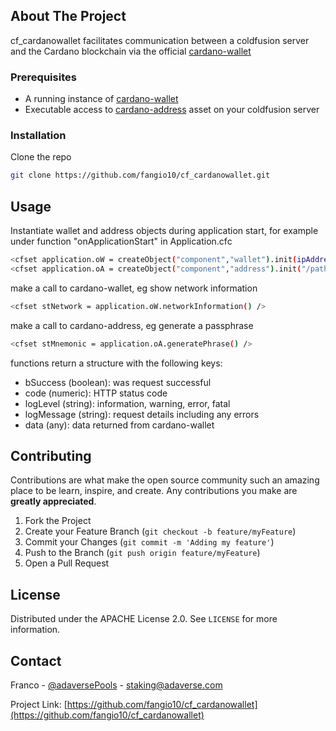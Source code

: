 <!-- ABOUT THE PROJECT -->
## About The Project

cf_cardanowallet facilitates communication between a coldfusion server and the Cardano blockchain via the official [cardano-wallet](https://github.com/input-output-hk/cardano-wallet)


### Prerequisites

* A running instance of [cardano-wallet](https://github.com/input-output-hk/cardano-wallet/releases/tag/v2021-06-11)
* Executable access to [cardano-address](https://github.com/input-output-hk/cardano-addresses/releases/tag/3.5.0) asset on your coldfusion server


### Installation

Clone the repo
   ```sh
   git clone https://github.com/fangio10/cf_cardanowallet.git
   ```

<!-- USAGE EXAMPLES -->
## Usage

Instantiate wallet and address objects during application start, for example under function "onApplicationStart" in Application.cfc

   ```sh
   <cfset application.oW = createObject("component","wallet").init(ipAddress="192.168.1.1",logFile="wallet.log") />
   <cfset application.oA = createObject("component","address").init("/path/to/cardano-address") />
   ```

make a call to cardano-wallet, eg show network information

   ```sh
   <cfset stNetwork = application.oW.networkInformation() />
   ```

make a call to cardano-address, eg generate a passphrase

   ```sh
   <cfset stMnemonic = application.oA.generatePhrase() />
   ```

functions return a structure with the following keys:
- bSuccess (boolean): was request successful
- code (numeric): HTTP status code
- logLevel (string): information, warning, error, fatal
- logMessage (string): request details including any errors
- data (any): data returned from cardano-wallet


<!-- CONTRIBUTING -->
## Contributing

Contributions are what make the open source community such an amazing place to be learn, inspire, and create. Any contributions you make are **greatly appreciated**.

1. Fork the Project
2. Create your Feature Branch (`git checkout -b feature/myFeature`)
3. Commit your Changes (`git commit -m 'Adding my feature'`)
4. Push to the Branch (`git push origin feature/myFeature`)
5. Open a Pull Request



<!-- LICENSE -->
## License

Distributed under the APACHE License 2.0. See `LICENSE` for more information.



<!-- CONTACT -->
## Contact

Franco - [@adaversePools](https://twitter.com/AdaversePools) - staking@adaverse.com

Project Link: [https://github.com/fangio10/cf_cardanowallet](https://github.com/fangio10/cf_cardanowallet)
